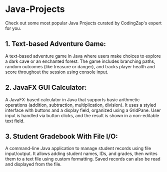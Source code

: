# Java-Projects
Check out some most popular Java Projects curated by CodingZap's expert for you.

## 1. Text-based Adventure Game:

A text-based adventure game in Java where users make choices to explore a dark cave or an enchanted forest. The game includes branching paths, random outcomes (like treasure or danger), and tracks player health and score throughout the session using console input.

## 2. JavaFX GUI Calculator:

A JavaFX-based calculator in Java that supports basic arithmetic operations (addition, subtraction, multiplication, division). It uses a styled interface with buttons and a display field, organized using a GridPane. User input is handled via button clicks, and the result is shown in a non-editable text field.

## 3. Student Gradebook With File I/O:

A command-line Java application to manage student records using file input/output. It allows adding student names, IDs, and grades, then writes them to a text file using custom formatting. Saved records can also be read and displayed from the file.
